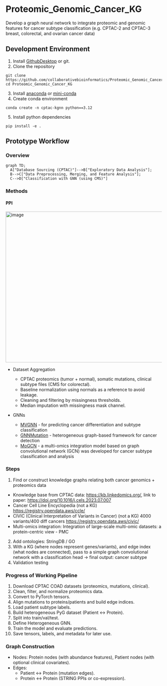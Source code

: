 # Proteomic_Genomic_Cancer_KG
Develop a graph neural network to integrate proteomic and genomic features for cancer subtype classification (e.g. CPTAC-2 and CPTAC-3 breast, colorectal, and ovarian cancer data)

## Development Environment

1. Install [GithubDesktop](https://desktop.github.com/download/) or git.
2. Clone the repository
```
git clone https://github.com/collaborativebioinformatics/Proteomic_Genomic_Cancer_KG.git
cd Proteomic_Genomic_Cancer_KG
```
3. Install [anaconda](https://www.anaconda.com/download) or [mini-conda](https://www.anaconda.com/docs/getting-started/miniconda/install)
4. Create conda environment
```
conda create -n cptac-kgnn python==3.12
```
5. Install python dependencies
```
pip install -e .
```

## Prototype Workflow


### Overview
```mermaid
graph TD;
  A["Database Sourcing (CPTAC)"]-->B["Exploratory Data Analysis"];
  B-->C["Data Preprocessing, Merging, and Feature Analysis"];
  C-->D["Classification with GNN (using CMS)"]
```

### Methods

#### PPI 

<img width="658" height="486" alt="image" src="https://github.com/user-attachments/assets/9ed27c00-6981-4819-b48e-3ce099b5aeb7" />


- Dataset Aggregation
  - CPTAC proteomics (tumor + normal), somatic mutations, clinical subtype files (CMS for colorectal).
  - Baseline normalization using normals as a reference to avoid leakage.
  - Cleaning and filtering by missingness thresholds.
  - Median imputation with missingness mask channel.
  
- GNNs
  - [MVGNN](https://github.com/uta-smile/CD-MVGNN) - for predicting cancer differentiation and subtype classification
  - [GNNMutation](https://github.com/nozlemozcan/GNNMutation/blob/main/data/README.md) - heterogeneous graph-based framework for cancer detection
  - [MoGCN](https://github.com/Lifoof/MoGCN) - a multi-omics integration model based on graph convolutional network (GCN) was developed for cancer subtype classification and analysis 
 

### Steps
1. Find or construct knowledge graphs relating both cancer genomics + proteomics data
  - Knowledge base from CPTAC data: https://kb.linkedomics.org/, link to paper: https://doi.org/10.1016/j.cels.2023.07.007
  - Cancer Cell Line Encyclopedia (not a KG) https://registry.opendata.aws/ccle/
  - CIVIC (Clinical Interpretation of Variants in Cancer) (not a KG) 4000 variants/400 diff cancers https://registry.opendata.aws/civic/
  - Multi-omics integration: Integration of large-scale multi-omic datasets: a protein-centric view - PMC
2. Add ontologies: StringDB / GO
3. With a KG (where nodes represent genes/variants), and edge index (what nodes are connected), pass to a simple graph convolutional network with a classification head -> final output: cancer subtype
4. Validation testing 

### Progress of Working Pipeline

1) Download CPTAC COAD datasets (proteomics, mutations, clinical).
2) Clean, filter, and normalize proteomics data.
3) Convert to PyTorch tensors.
4) Align mutations to proteins/patients and build edge indices.
5) Load patient subtype labels.
6) Build heterogeneous PyG dataset (Patient ↔ Protein).
7) Split into train/val/test.
8) Define Heterogeneous GNN.
9) Train the model and evaluate predictions.
10) Save tensors, labels, and metadata for later use.

### Graph Construction
  - Nodes: Protein nodes (with abundance features), Patient nodes (with optional clinical covariates).
  - Edges:
    - Patient ↔ Protein (mutation edges).
    - Protein ↔ Protein (STRING PPIs or co-expression).
